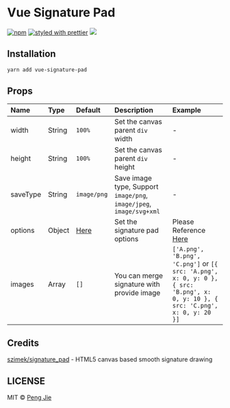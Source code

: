 # Vue Signature Pad

[![npm](https://img.shields.io/npm/v/vue-signature-pad.svg?style=flat-square)](https://www.npmjs.com/package/vue-signature-pad)
[![styled with prettier](https://img.shields.io/badge/styled_with-prettier-ff69b4.svg?style=flat-square)](https://github.com/prettier/prettier)
![](https://img.shields.io/badge/module%20formats-cjs%2C%20esm%2C%20umd-green.svg?style=flat-square)

## Installation

```sh
yarn add vue-signature-pad
```

## Props

| Name     | Type   | Default                                                                                            | Description                                                         | Example                                                                                                                         |
| :------- | :----- | :------------------------------------------------------------------------------------------------- | :------------------------------------------------------------------ | :------------------------------------------------------------------------------------------------------------------------------ |
| width    | String | `100%`                                                                                             | Set the canvas parent `div` width                                   | -                                                                                                                               |
| height   | String | `100%`                                                                                             | Set the canvas parent `div` height                                  | -                                                                                                                               |
| saveType | String | `image/png`                                                                                        | Save image type, Support `image/png`, `image/jpeg`, `image/svg+xml` | -                                                                                                                               |
| options  | Object | [Here](https://github.com/neighborhood999/vue-signature-pad/blob/master/src/utils/index.js#L3-L11) | Set the signature pad options                                       | Please Reference [Here](https://github.com/neighborhood999/vue-signature-pad/blob/master/src/utils/index.js#L3-L11)             |
| images   | Array  | `[]`                                                                                               | You can merge signature with provide image                          | `['A.png', 'B.png', 'C.png']` or `[{ src: 'A.png', x: 0, y: 0 }, { src: 'B.png', x: 0, y: 10 }, { src: 'C.png', x: 0, y: 20 }]` |


## Credits

[szimek/signature_pad](https://github.com/szimek/signature_pad) - HTML5 canvas based smooth signature drawing

## LICENSE

MIT © [Peng Jie](https://github.com/neighborhood999/)
